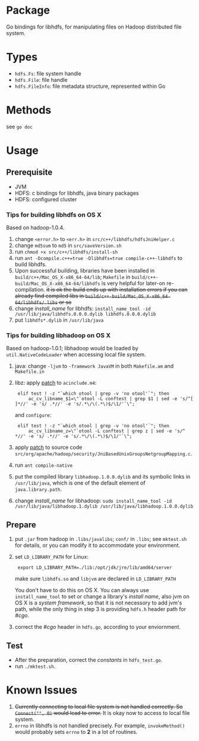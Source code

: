 # Package #

Go bindings for libhdfs, for manipulating files on Hadoop distributed file system.

# Types #

- `hdfs.Fs`: file system handle
- `hdfs.File`: file handle
- `hdfs.FileInfo`: file metadata structure, represented within Go

# Methods #

see `go doc`

# Usage #

## Prerequisite ##

- JVM
- HDFS: c bindings for libhdfs, java binary packages
- HDFS: configured cluster

### Tips for building libhdfs on OS X ###

Based on hadoop-1.0.4.

1. change `<error.h>` to `<err.h>` in `src/c++/libhdfs/hdfsJniHelper.c`
2. change `md5sum` to `md5` in `src/saveVersion.sh`
2. run `chmod +x src/c++/libhdfs/install-sh`
3. run `ant -Dcompile.c++=true -Dlibhdfs=true compile-c++-libhdfs` to build libhdfs.
4. Upon successful building, libraries have been installed in `build/c++/Mac_OS_X-x86_64-64/lib`; `Makefile` in `build/c++-build/Mac_OS_X-x86_64-64/libhdfs` is very helpful for later-on re-compilation. <del>it is ok the build ends up with installation errors if you can already find compiled libs in `build/c++-build/Mac_OS_X-x86_64-64/libhdfs/.libs` or so</del>
5. change *install_name* for libhdfs: `install_name_tool -id /usr/lib/java/libhdfs.0.0.0.dylib libhdfs.0.0.0.dylib`
6. put `libhdfs*.dylib` in `/usr/lib/java`

### Tips for building libhadoop on OS X ###

Based on hadoop-1.0.1; libhadoop would be loaded by `util.NativeCodeLoader` when accessing local file system.

1. java: change `-ljvm` to `-framework JavaVM` in both `Makefile.am` and `Makefile.in`
2. libz: apply [patch](https://issues.apache.org/jira/secure/attachment/12423498/HADOOP-3659.patch) to `acinclude.m4`:

        elif test ! -z "`which otool | grep -v 'no otool'`"; then
            ac_cv_libname_$1=\"`otool -L conftest | grep $1 | sed -e 's/^[  ]*//' -e 's/ .*//' -e 's/.*\/\(.*\)$/\1/'`\";

    and `configure`:

        elif test ! -z "`which otool | grep -v 'no otool'`"; then
            ac_cv_libname_z=\"`otool -L conftest | grep z | sed -e 's/^  *//' -e 's/ .*//' -e 's/.*\/\(.*\)$/\1/'`\";


3. apply [patch](https://gist.github.com/1327040) to source code `src/org/apache/hadoop/security/JniBasedUnixGroupsNetgroupMapping.c`.

4. run `ant compile-native`
5. put the compiled library `libhadoop.1.0.0.dylib` and its symbolic links in `/usr/lib/java`, which is one of the default element of `java.library.path`.
6. change *install_name* for libhadoop: `sudo install_name_tool -id /usr/lib/java/libhadoop.1.dylib /usr/lib/java/libhadoop.1.0.0.dylib`

## Prepare ##

1. put `.jar` from hadoop in `.libs/javalibs`; `conf/` in `.libs`; see `mktest.sh` for details, or you can modify it to accommodate your environment.

2. set `LD_LIBRARY_PATH` for Linux:

        export LD_LIBRARY_PATH=./lib:/opt/jdk/jre/lib/amd64/server

    make sure `libhdfs.so` and `libjvm` are declared in `LD_LIBRARY_PATH`

    You don't have to do this on OS X. You can always use `install_name_tool` to set or change a library's _install name_, also jvm on OS X is a _system framework_, so that it is not necessory to add jvm's path, while the only thing in step 3 is providing `hdfs.h` header path for _#cgo_.

3. correct the _#cgo_ header in `hdfs.go`, according to your enviornment.

## Test ##

- After the preparation, correct the _constants_ in `hdfs_test.go`.
- run `./mktest.sh`.

# Known Issues #

1. <del>Currently connecting to local file system is not handled correctly. So `Connect("", 0)` would lead to error.</del> It is okay now to access to local file system.
1. `errno` in libhdfs is not handled precisely. For example, `invokeMethod()` would probably sets `errno` to **2** in a lot of routines.
